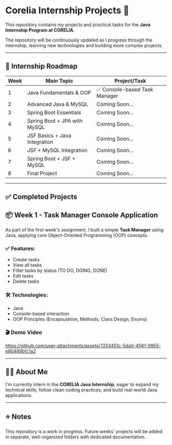 # Corelia Internship Projects 🚀

This repository contains my projects and practical tasks for the **Java Internship Program at CORELIA**.

The repository will be continuously updated as I progress through the internship, learning new technologies and building more complex projects.

---

## 📅 **Internship Roadmap**

| Week | Main Topic                     | Project/Task                                   |
|------|---------------------------------|------------------------------------------------|
| 1    | Java Fundamentals & OOP         | ✅ Console-based Task Manager                  |
| 2    | Advanced Java & MySQL           | Coming Soon...                                 |
| 3    | Spring Boot Essentials          | Coming Soon...                                 |
| 4    | Spring Boot + JPA with MySQL    | Coming Soon...                                 |
| 5    | JSF Basics + Java Integration   | Coming Soon...                                 |
| 6    | JSF + MySQL Integration         | Coming Soon...                                 |
| 7    | Spring Boot + JSF + MySQL       | Coming Soon...                                 |
| 8    | Final Project                   | Coming Soon...                                 |

---
## ✅ **Completed Projects**

## 📦 Week 1 - Task Manager Console Application

As part of the first week's assignment, I built a simple **Task Manager** using Java, applying core Object-Oriented Programming (OOP) concepts.

### ✅ Features:

- Create tasks  
- View all tasks  
- Filter tasks by status (TO DO, DOING, DONE)  
- Edit tasks  
- Delete tasks  

### 🛠️ Technologies:

- Java  
- Console-based interaction  
- OOP Principles (Encapsulation, Methods, Class Design, Enums)  

### 🎬 Demo Video



https://github.com/user-attachments/assets/7253451c-5da0-4561-9955-e80489bfc1a2

---

## 👩‍💻 About Me

I'm currently intern in the **CORELIA Java Internship**, eager to expand my technical skills, follow clean coding practices, and build real-world Java applications.

---

## ⭐ Notes

This repository is a work in progress. Future weeks' projects will be added in separate, well-organized folders with dedicated documentation.

